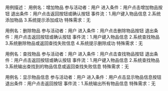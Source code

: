 用例描述：
用例名：增加物品
参与活动者：用户
进入条件：用户点击增加物品按钮
退出条件：用户点击返回按钮或确认按钮
事件流：1.用户键入物品信息 2.系统添加物品 3.系统提示添加成功
特殊需求：无

用例名：删除物品
参与活动者：用户
进入条件：用户点击删除物品按钮
退出条件：用户点击返回按钮或确认按钮
事件流：1.用户键入物品信息 2.系统查找物品 3.系统删除物品或返回查找失败信息 4.系统提示删除成功
特殊需求：无

用例名：查找物品
参与活动者：用户
进入条件：用户点击查找物品按钮
退出条件：用户点击返回按钮或确认按钮
事件流：1.用户键入物品信息 2.系统查找物品 3.系统输出查找到的物品信息或返回查找失败信息
特殊需求：无

用例名：显示物品信息
参与活动者：用户
进入条件：用户点击显示物品信息按钮
退出条件：用户点击返回按钮
事件流：1.系统输出所有物品信息
特殊需求：无
